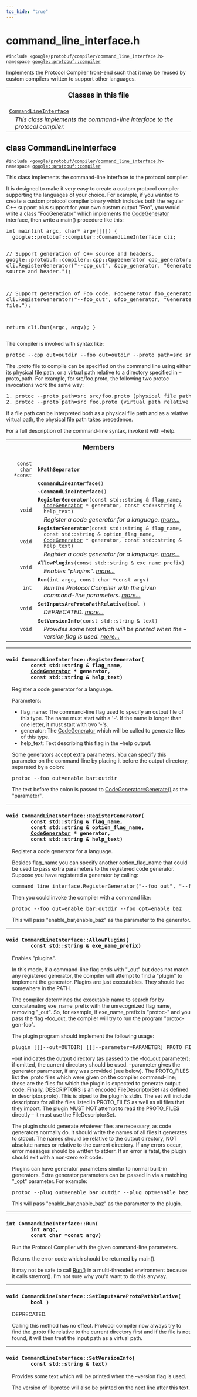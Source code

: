 ```yaml
---
toc_hide: "true"
---
```


<html devsite><head><title>command_line_interface.h</title><meta name="project_path" value="/protocol-buffers/_project.yaml" /><meta name="book_path" value="/protocol-buffers/_book.yaml" /></head><body><h1>command_line_interface.h</h1><p><code>#include &lt;google/protobuf/compiler/command_line_interface.h&gt;<br>namespace <a href="#google.protobuf.compiler">google::protobuf::compiler</a></code></p><p>Implements the Protocol Compiler front-end such that it may be reused by custom compilers written to support other languages. </p><table width="100%"><tr><th colspan="2"><h3 style="margin-top: 4px">Classes in this file</h3></th></tr><tr><td><div><code><a href="#CommandLineInterface">CommandLineInterface</a></code></div><div style="font-style: italic; margin-top: 4px; margin-left: 16px;">This class implements the command-line interface to the protocol compiler. </div></td></tr></table><h2 id="CommandLineInterface">class CommandLineInterface</h2><p><code>#include &lt;<a href="#">google/protobuf/compiler/command_line_interface.h</a>&gt;<br>namespace <a href="#google.protobuf.compiler">google::protobuf::compiler</a></code></p><p>This class implements the command-line interface to the protocol compiler. </p><p>It is designed to make it very easy to create a custom protocol compiler supporting the languages of your choice. For example, if you wanted to create a custom protocol compiler binary which includes both the regular C++ support plus support for your own custom output "Foo", you would write a class "FooGenerator" which implements the <a href='google.protobuf.compiler.code_generator#CodeGenerator'>CodeGenerator</a> interface, then write a main() procedure like this:</p>
<pre>int main(int argc, char* argv[[]]) {
  google::protobuf::compiler::CommandLineInterface cli;

  // Support generation of C++ source and headers.
  google::protobuf::compiler::cpp::CppGenerator cpp_generator;
  cli.RegisterGenerator("--cpp_out", &amp;cpp_generator,
    "Generate C++ source and header.");

  // Support generation of Foo code.
  FooGenerator foo_generator;
  cli.RegisterGenerator("--foo_out", &amp;foo_generator,
    "Generate Foo file.");

  return cli.Run(argc, argv);
}</pre>
<p>The compiler is invoked with syntax like: </p>
<pre>protoc --cpp_out=outdir --foo_out=outdir --proto_path=src src/foo.proto</pre>
<p>The .proto file to compile can be specified on the command line using either its physical file path, or a virtual path relative to a directory specified in &ndash;proto_path. For example, for src/foo.proto, the following two protoc invocations work the same way: </p>
<pre>1. protoc --proto_path=src src/foo.proto (physical file path)
2. protoc --proto_path=src foo.proto (virtual path relative to src)</pre>
<p>If a file path can be interpreted both as a physical file path and as a relative virtual path, the physical file path takes precedence.</p>
<p>For a full description of the command-line syntax, invoke it with &ndash;help. </p>
<table><tr><th colspan="2"><h3 style="margin-top: 4px">Members</h3></th></tr><tr><td style="border-right-width: 0px; text-align: right;"><code>const char *const</code></td><td style="border-left-width: 0px"id="CommandLineInterface.kPathSeparator"><div style="padding-left: 16px; text-indent: -16px"><code><b>kPathSeparator</b></code></div></td></tr><tr><td style="border-right-width: 0px; text-align: right;"><code></code></td><td style="border-left-width: 0px"id="CommandLineInterface.CommandLineInterface"><div style="padding-left: 16px; text-indent: -16px"><code><b>CommandLineInterface</b>()</code></div></td></tr><tr><td style="border-right-width: 0px; text-align: right;"><code></code></td><td style="border-left-width: 0px"id="CommandLineInterface.~CommandLineInterface"><div style="padding-left: 16px; text-indent: -16px"><code><b>~CommandLineInterface</b>()</code></div></td></tr><tr><td style="border-right-width: 0px; text-align: right;"><code>void</code></td><td style="border-left-width: 0px"id="CommandLineInterface.RegisterGenerator"><div style="padding-left: 16px; text-indent: -16px"><code><b>RegisterGenerator</b>(const std::string &amp; flag_name, <a href='google.protobuf.compiler.code_generator#CodeGenerator'>CodeGenerator</a> * generator, const std::string &amp; help_text)</code></div><div style="font-style: italic; margin-top: 4px; margin-left: 16px;">Register a code generator for a language.  <a href="#CommandLineInterface.RegisterGenerator.details">more...</a></div></td></tr><tr><td style="border-right-width: 0px; text-align: right;"><code>void</code></td><td style="border-left-width: 0px"id="CommandLineInterface.RegisterGenerator"><div style="padding-left: 16px; text-indent: -16px"><code><b>RegisterGenerator</b>(const std::string &amp; flag_name, const std::string &amp; option_flag_name, <a href='google.protobuf.compiler.code_generator#CodeGenerator'>CodeGenerator</a> * generator, const std::string &amp; help_text)</code></div><div style="font-style: italic; margin-top: 4px; margin-left: 16px;">Register a code generator for a language.  <a href="#CommandLineInterface.RegisterGenerator.details">more...</a></div></td></tr><tr><td style="border-right-width: 0px; text-align: right;"><code>void</code></td><td style="border-left-width: 0px"id="CommandLineInterface.AllowPlugins"><div style="padding-left: 16px; text-indent: -16px"><code><b>AllowPlugins</b>(const std::string &amp; exe_name_prefix)</code></div><div style="font-style: italic; margin-top: 4px; margin-left: 16px;">Enables "plugins".  <a href="#CommandLineInterface.AllowPlugins.details">more...</a></div></td></tr><tr><td style="border-right-width: 0px; text-align: right;"><code>int</code></td><td style="border-left-width: 0px"id="CommandLineInterface.Run"><div style="padding-left: 16px; text-indent: -16px"><code><b>Run</b>(int argc, const char *const argv)</code></div><div style="font-style: italic; margin-top: 4px; margin-left: 16px;">Run the Protocol Compiler with the given command-line parameters.  <a href="#CommandLineInterface.Run.details">more...</a></div></td></tr><tr><td style="border-right-width: 0px; text-align: right;"><code>void</code></td><td style="border-left-width: 0px"id="CommandLineInterface.SetInputsAreProtoPathRelative"><div style="padding-left: 16px; text-indent: -16px"><code><b>SetInputsAreProtoPathRelative</b>(bool )</code></div><div style="font-style: italic; margin-top: 4px; margin-left: 16px;">DEPRECATED.  <a href="#CommandLineInterface.SetInputsAreProtoPathRelative.details">more...</a></div></td></tr><tr><td style="border-right-width: 0px; text-align: right;"><code>void</code></td><td style="border-left-width: 0px"id="CommandLineInterface.SetVersionInfo"><div style="padding-left: 16px; text-indent: -16px"><code><b>SetVersionInfo</b>(const std::string &amp; text)</code></div><div style="font-style: italic; margin-top: 4px; margin-left: 16px;">Provides some text which will be printed when the &ndash;version flag is used.  <a href="#CommandLineInterface.SetVersionInfo.details">more...</a></div></td></tr></table> <hr><h3 id="CommandLineInterface.RegisterGenerator.details"><code>void CommandLineInterface::RegisterGenerator(<br>&nbsp;&nbsp;&nbsp;&nbsp;&nbsp;&nbsp;&nbsp;&nbsp;const std::string &amp; flag_name,<br>&nbsp;&nbsp;&nbsp;&nbsp;&nbsp;&nbsp;&nbsp;&nbsp;<a href='google.protobuf.compiler.code_generator#CodeGenerator'>CodeGenerator</a> * generator,<br>&nbsp;&nbsp;&nbsp;&nbsp;&nbsp;&nbsp;&nbsp;&nbsp;const std::string &amp; help_text)</code></h3><div style="margin-left: 16px"><p>Register a code generator for a language. </p><p>Parameters:</p>
<ul>
  <li>flag_name: The command-line flag used to specify an output file of this type. The name must start with a '-'. If the name is longer than one letter, it must start with two '-'s.</li>
  <li>generator: The <a href='google.protobuf.compiler.code_generator#CodeGenerator'>CodeGenerator</a> which will be called to generate files of this type.</li>
  <li>help_text: Text describing this flag in the &ndash;help output.</li>
</ul>
<p>Some generators accept extra parameters. You can specify this parameter on the command-line by placing it before the output directory, separated by a colon: </p>
<pre>protoc --foo_out=enable_bar:outdir</pre>
<p> The text before the colon is passed to <a href='google.protobuf.compiler.code_generator#CodeGenerator.Generate'>CodeGenerator::Generate()</a> as the "parameter". </p>
</div> <hr><h3 id="CommandLineInterface.RegisterGenerator.details"><code>void CommandLineInterface::RegisterGenerator(<br>&nbsp;&nbsp;&nbsp;&nbsp;&nbsp;&nbsp;&nbsp;&nbsp;const std::string &amp; flag_name,<br>&nbsp;&nbsp;&nbsp;&nbsp;&nbsp;&nbsp;&nbsp;&nbsp;const std::string &amp; option_flag_name,<br>&nbsp;&nbsp;&nbsp;&nbsp;&nbsp;&nbsp;&nbsp;&nbsp;<a href='google.protobuf.compiler.code_generator#CodeGenerator'>CodeGenerator</a> * generator,<br>&nbsp;&nbsp;&nbsp;&nbsp;&nbsp;&nbsp;&nbsp;&nbsp;const std::string &amp; help_text)</code></h3><div style="margin-left: 16px"><p>Register a code generator for a language. </p><p>Besides flag_name you can specify another option_flag_name that could be used to pass extra parameters to the registered code generator. Suppose you have registered a generator by calling: </p>
<pre>command_line_interface.RegisterGenerator("--foo_out", "--foo_opt", ...)</pre>
<p> Then you could invoke the compiler with a command like: </p>
<pre>protoc --foo_out=enable_bar:outdir --foo_opt=enable_baz</pre>
<p> This will pass "enable_bar,enable_baz" as the parameter to the generator. </p>
</div> <hr><h3 id="CommandLineInterface.AllowPlugins.details"><code>void CommandLineInterface::AllowPlugins(<br>&nbsp;&nbsp;&nbsp;&nbsp;&nbsp;&nbsp;&nbsp;&nbsp;const std::string &amp; exe_name_prefix)</code></h3><div style="margin-left: 16px"><p>Enables "plugins". </p><p>In this mode, if a command-line flag ends with "_out" but does not match any registered generator, the compiler will attempt to find a "plugin" to implement the generator. Plugins are just executables. They should live somewhere in the PATH.</p>
<p>The compiler determines the executable name to search for by concatenating exe_name_prefix with the unrecognized flag name, removing "_out". So, for example, if exe_name_prefix is "protoc-" and you pass the flag &ndash;foo_out, the compiler will try to run the program "protoc-gen-foo".</p>
<p>The plugin program should implement the following usage: </p>
<pre>plugin [[]--out=OUTDIR] [[]--parameter=PARAMETER] PROTO_FILES &lt; DESCRIPTORS</pre>
<p>&ndash;out indicates the output directory (as passed to the &ndash;foo_out parameter); if omitted, the current directory should be used. &ndash;parameter gives the generator parameter, if any was provided (see below). The PROTO_FILES list the .proto files which were given on the compiler command-line; these are the files for which the plugin is expected to generate output code. Finally, DESCRIPTORS is an encoded FileDescriptorSet (as defined in descriptor.proto). This is piped to the plugin's stdin. The set will include descriptors for all the files listed in PROTO_FILES as well as all files that they import. The plugin MUST NOT attempt to read the PROTO_FILES directly &ndash; it must use the FileDescriptorSet.</p>
<p>The plugin should generate whatever files are necessary, as code generators normally do. It should write the names of all files it generates to stdout. The names should be relative to the output directory, NOT absolute names or relative to the current directory. If any errors occur, error messages should be written to stderr. If an error is fatal, the plugin should exit with a non-zero exit code.</p>
<p>Plugins can have generator parameters similar to normal built-in generators. Extra generator parameters can be passed in via a matching "_opt" parameter. For example: </p>
<pre>protoc --plug_out=enable_bar:outdir --plug_opt=enable_baz</pre>
<p> This will pass "enable_bar,enable_baz" as the parameter to the plugin. </p>
</div> <hr><h3 id="CommandLineInterface.Run.details"><code>int CommandLineInterface::Run(<br>&nbsp;&nbsp;&nbsp;&nbsp;&nbsp;&nbsp;&nbsp;&nbsp;int argc,<br>&nbsp;&nbsp;&nbsp;&nbsp;&nbsp;&nbsp;&nbsp;&nbsp;const char *const argv)</code></h3><div style="margin-left: 16px"><p>Run the Protocol Compiler with the given command-line parameters. </p><p>Returns the error code which should be returned by main().</p>
<p>It may not be safe to call <a href='google.protobuf.compiler.command_line_interface#CommandLineInterface.Run'>Run()</a> in a multi-threaded environment because it calls strerror(). I'm not sure why you'd want to do this anyway. </p>
</div> <hr><h3 id="CommandLineInterface.SetInputsAreProtoPathRelative.details"><code>void CommandLineInterface::SetInputsAreProtoPathRelative(<br>&nbsp;&nbsp;&nbsp;&nbsp;&nbsp;&nbsp;&nbsp;&nbsp;bool )</code></h3><div style="margin-left: 16px"><p>DEPRECATED. </p><p>Calling this method has no effect. Protocol compiler now always try to find the .proto file relative to the current directory first and if the file is not found, it will then treat the input path as a virtual path. </p>
</div> <hr><h3 id="CommandLineInterface.SetVersionInfo.details"><code>void CommandLineInterface::SetVersionInfo(<br>&nbsp;&nbsp;&nbsp;&nbsp;&nbsp;&nbsp;&nbsp;&nbsp;const std::string &amp; text)</code></h3><div style="margin-left: 16px"><p>Provides some text which will be printed when the &ndash;version flag is used. </p><p>The version of libprotoc will also be printed on the next line after this text. </p>
</div></body></html>